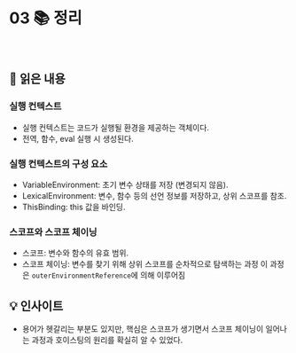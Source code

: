 # 03 📚 정리

<br>

## 📝 읽은 내용

### 실행 컨텍스트
- 실행 컨텍스트는 코드가 실행될 환경을 제공하는 객체이다.
- 전역, 함수, eval 실행 시 생성된다.

### 실행 컨텍스트의 구성 요소
- VariableEnvironment: 초기 변수 상태를 저장 (변경되지 않음).
- LexicalEnvironment: 변수, 함수 등의 선언 정보를 저장하고, 상위 스코프를 참조.
- ThisBinding: this 값을 바인딩.

### 스코프와 스코프 체이닝
- 스코프: 변수와 함수의 유효 범위.
- 스코프 체이닝: 변수를 찾기 위해 상위 스코프를 순차적으로 탐색하는 과정 이 과정은 `outerEnvironmentReference`에 의해 이루어짐

## 💡 인사이트
- 용어가 헷갈리는 부분도 있지만, 핵심은 스코프가 생기면서 스코프 체이닝이 일어나는 과정과 호이스팅의 원리를 확실히 알 수 있었다.
